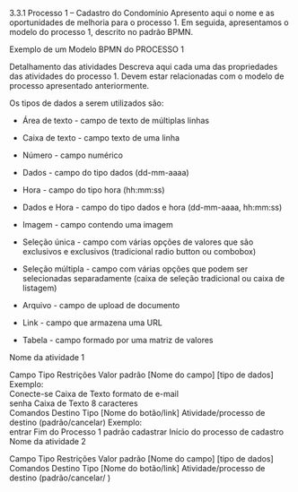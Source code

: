 3.3.1 Processo 1 – Cadastro do Condomínio
Apresento aqui o nome e as oportunidades de melhoria para o processo 1. Em seguida, apresentamos o modelo do processo 1, descrito no padrão BPMN.

Exemplo de um Modelo BPMN do PROCESSO 1

Detalhamento das atividades
Descreva aqui cada uma das propriedades das atividades do processo 1. Devem estar relacionadas com o modelo de processo apresentado anteriormente.

Os tipos de dados a serem utilizados são:

* Área de texto - campo de texto de múltiplas linhas

* Caixa de texto - campo texto de uma linha

* Número - campo numérico

* Dados - campo do tipo dados (dd-mm-aaaa)

* Hora - campo do tipo hora (hh:mm:ss)

* Dados e Hora - campo do tipo dados e hora (dd-mm-aaaa, hh:mm:ss)

* Imagem - campo contendo uma imagem

* Seleção única - campo com várias opções de valores que são exclusivos e exclusivos (tradicional radio button ou combobox)

* Seleção múltipla - campo com várias opções que podem ser selecionadas separadamente (caixa de seleção tradicional ou caixa de listagem)

* Arquivo - campo de upload de documento

* Link - campo que armazena uma URL

* Tabela - campo formado por uma matriz de valores

Nome da atividade 1

Campo	Tipo	Restrições	Valor padrão
[Nome do campo]	[tipo de dados]		
Exemplo:			
Conecte-se	Caixa de Texto	formato de e-mail	
senha	Caixa de Texto	8 caracteres	
Comandos	Destino	Tipo
[Nome do botão/link]	Atividade/processo de destino	(padrão/cancelar)
Exemplo:		
entrar	Fim do Processo 1	padrão
cadastrar	Início do processo de cadastro	
Nome da atividade 2

Campo	Tipo	Restrições	Valor padrão
[Nome do campo]	[tipo de dados]		
Comandos	Destino	Tipo
[Nome do botão/link]	Atividade/processo de destino	(padrão/cancelar/ )

